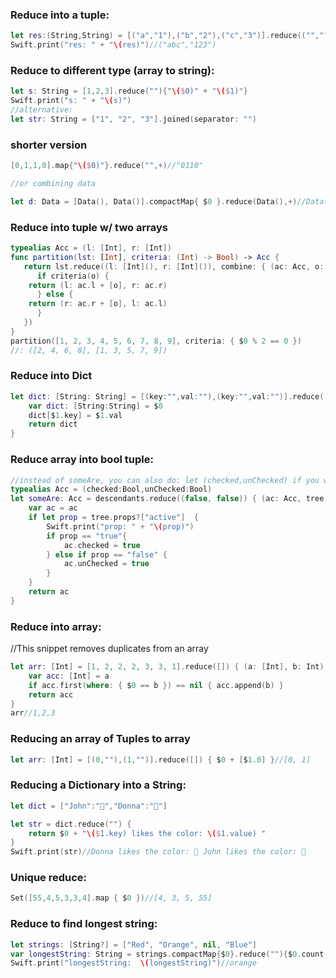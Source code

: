 ### Reduce into a tuple:
```swift
let res:(String,String) = [("a","1"),("b","2"),("c","3")].reduce(("","")){($0.0 + $1.0, $0.1 + $1.1)}
Swift.print("res: " + "\(res)")//("abc","123")
```

### Reduce to different type (array to string):
```swift
let s: String = [1,2,3].reduce(""){"\($0)" + "\($1)"}
Swift.print("s: " + "\(s)")
//alternative:
let str: String = ["1", "2", "3"].joined(separator: "")

```

### shorter version
```swift
[0,1,1,0].map{"\($0)"}.reduce("",+)//"0110"

//or combining data

let d: Data = [Data(), Data()].compactMap{ $0 }.reduce(Data(),+)//Data()
```

### Reduce into tuple w/ two arrays
```swift
typealias Acc = (l: [Int], r: [Int])
func partition(lst: [Int], criteria: (Int) -> Bool) -> Acc {
   return lst.reduce((l: [Int](), r: [Int]()), combine: { (ac: Acc, o: Int) -> Acc in
      if criteria(o) {
	return (l: ac.l + [o], r: ac.r)
      } else {
	return (r: ac.r + [o], l: ac.l)
      }
   })
}
partition([1, 2, 3, 4, 5, 6, 7, 8, 9], criteria: { $0 % 2 == 0 })
//: ([2, 4, 6, 8], [1, 3, 5, 7, 9])
```

### Reduce into Dict
```swift
let dict: [String: String] = [(key:"",val:""),(key:"",val:"")].reduce([:]) {
    var dict: [String:String] = $0
    dict[$1.key] = $1.val
    return dict
}
```

### Reduce array into bool tuple:

```swift
//instead of someAre, you can also do: let (checked,unChecked) if you want two values instead of a tuple
typealias Acc = (checked:Bool,unChecked:Bool)
let someAre: Acc = descendants.reduce((false, false)) { (ac: Acc, tree: Tree) -> Acc in
    var ac = ac
    if let prop = tree.props?["active"]  {
        Swift.print("prop: " + "\(prop)")
        if prop == "true"{
            ac.checked = true
        } else if prop == "false" {
            ac.unChecked = true
        }
    }
    return ac
}
```

### Reduce into array:
//This snippet removes duplicates from an array
```swift
let arr: [Int] = [1, 2, 2, 2, 3, 3, 1].reduce([]) { (a: [Int], b: Int) in
    var acc: [Int] = a
    if acc.first(where: { $0 == b }) == nil { acc.append(b) }
    return acc
}
arr//1,2,3
```

### Reducing an array of Tuples to array
```swift
let arr: [Int] = [(0,""),(1,"")].reduce([]) { $0 + [$1.0] }//[0, 1]
```


### Reducing a Dictionary into a String:
```swift
let dict = ["John":"🔵","Donna":"🔴"]

let str = dict.reduce("") {
    return $0 + "\($1.key) likes the color: \($1.value) "
}   
Swift.print(str)//Donna likes the color: 🔴 John likes the color: 🔵
```


### Unique reduce:
```swift
Set([55,4,5,3,3,4].map { $0 })//[4, 3, 5, 55]
```

### Reduce to find longest string:
```swift
let strings: [String?] = ["Red", "Orange", nil, "Blue"]
var longestString: String = strings.compactMap{$0}.reduce(""){$0.count > $1.count ? $0 : $1}
Swift.print("longestString:  \(longestString)")//orange
```
